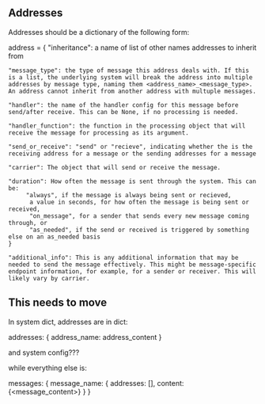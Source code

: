 ## Addresses
Addresses should be a dictionary of the following form:

address = {
    "inheritance": a name of list of other names addresses to inherit from

    "message_type": the type of message this address deals with. If this is a list, the underlying system will break the address into multiple addresses by message type, naming them <address_name>_<message_type>. An address cannot inherit from another address with multuple messages. 

    "handler": the name of the handler config for this message before send/after receive. This can be None, if no processing is needed. 

    "handler_function": the function in the processing object that will receive the message for processing as its argument. 

    "send_or_receive": "send" or "recieve", indicating whether the is the receiving address for a message or the sending addresses for a message

    "carrier": The object that will send or receive the message.

    "duration": How often the message is sent through the system. This can be:
         "always", if the message is always being sent or recieved, 
          a value in seconds, for how often the message is being sent or received, 
          "on_message", for a sender that sends every new message coming through, or
          "as_needed", if the send or received is triggered by something else on an as_needed basis 
    }
    
    "additional_info": This is any additional information that may be needed to send the message effectively. This might be message-specific endpoint information, for example, for a sender or receiver. This will likely vary by carrier. 


## This needs to move 

In system dict, addresses are in dict:

addresses: {
address_name: address_content
}

and system config??? 

while everything else is: 

messages:
{
    message_name: {
        addresses: [],
        content: {<message_content>}
    }
}
